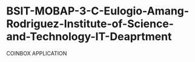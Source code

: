 # BSIT-MOBAP-3-C-Eulogio-Amang-Rodriguez-Institute-of-Science-and-Technology-IT-Deaprtment
COINBOX APPLICATION
